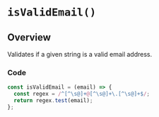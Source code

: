 # `isValidEmail()`

## Overview

Validates if a given string is a valid email address.

### Code

```js
const isValidEmail = (email) => {
  const regex = /^[^\s@]+@[^\s@]+\.[^\s@]+$/;
  return regex.test(email);
};
```
